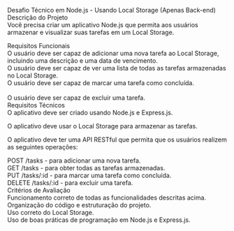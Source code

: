 Desafio Técnico em Node.js - Usando Local Storage (Apenas Back-end)<br>
Descrição do Projeto<br>
Você precisa criar um aplicativo Node.js que permita aos usuários armazenar e visualizar suas tarefas em um Local Storage.<br>

Requisitos Funcionais<br>
O usuário deve ser capaz de adicionar uma nova tarefa ao Local Storage, incluindo uma descrição e uma data de vencimento.<br>
O usuário deve ser capaz de ver uma lista de todas as tarefas armazenadas no Local Storage.<br>
O usuário deve ser capaz de marcar uma tarefa como concluída.<br><br>
O usuário deve ser capaz de excluir uma tarefa.<br>
Requisitos Técnicos<br>
O aplicativo deve ser criado usando Node.js e Express.js.<br>

O aplicativo deve usar o Local Storage para armazenar as tarefas.<br>

O aplicativo deve ter uma API RESTful que permita que os usuários realizem as seguintes operações:<br>

POST /tasks - para adicionar uma nova tarefa.<br>
GET /tasks - para obter todas as tarefas armazenadas.<br>
PUT /tasks/:id - para marcar uma tarefa como concluída.<br>
DELETE /tasks/:id - para excluir uma tarefa.<br>
Critérios de Avaliação<br>
Funcionamento correto de todas as funcionalidades descritas acima.<br>
Organização do código e estruturação do projeto.<br>
Uso correto do Local Storage.<br>
Uso de boas práticas de programação em Node.js e Express.js.<br>
